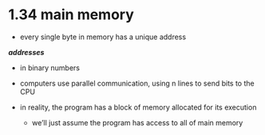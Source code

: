 # 1.34 main memory

- every single byte in memory has a unique address
    
    

***addresses***

- in binary numbers
- computers use parallel communication, using n lines to send bits to the CPU

- in reality, the program has a block of memory allocated for its execution
    - we’ll just assume the program has access to all of main memory